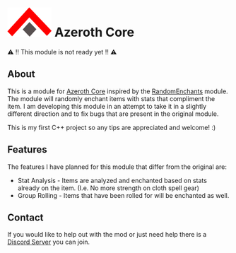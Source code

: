 # ![Azeroth Core](https://raw.githubusercontent.com/azerothcore/azerothcore.github.io/master/images/logo-github.png) Azeroth Core
⚠️ !! This module is not ready yet !! ⚠️
## About
This is a module for [Azeroth Core](https://github.com/azerothcore/azerothcore-wotlk) inspired by the [RandomEnchants](https://github.com/azerothcore/mod-random-enchants) module. 
The module will randomly enchant items with stats that compliment the item.
I am developing this module in an attempt to take it in a slightly different direction and to fix bugs that are present in the original module.

This is my first C++ project so any tips are appreciated and welcome! :)

## Features
The features I have planned for this module that differ from the original are:
 - Stat Analysis - Items are analyzed and enchanted based on stats already on the item. (I.e. No more strength on cloth spell gear)
 - Group Rolling - Items that have been rolled for will be enchanted as well.
 
## Contact
If you would like to help out with the mod or just need help there is a [Discord Server](https://discord.gg/xdVPGcpJ8C) you can join.
